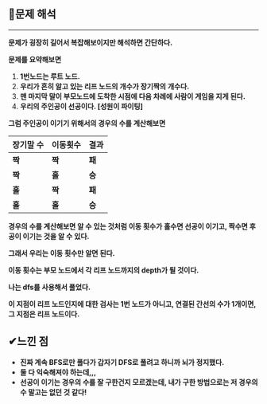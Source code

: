 ## **🔎문제 해석**

---

**문제가 굉장히 길어서 복잡해보이지만 해석하면 간단하다.**

**문제를 요약해보면**

1.  **1번노드는 루트 노드.**
2.  **우리가 흔히 알고 있는 리프 노드의 개수가 장기짝의 개수다.**
3.  **맨 마지막 말이 부모노드에 도착한 시점에 다음 차례에 사람이 게임을 지게 된다.**
4.  **우리의 주인공이 선공이다. \[성원이 파이팅\]**

**그럼 주인공이 이기기 위해서의 경우의 수를 계산해보면**

| **장기말 수** | **이동횟수** | **결과** |
| --- | --- | --- |
| **짝** | **짝** | **패** |
| **짝** | **홀** | **승** |
| **홀** | **짝** | **패** |
| **홀** | **홀** | **승** |

**경우의 수를 계산해보면 알 수 있는 것처럼 이동 횟수가 홀수면 선공이 이기고, 짝수면 후공이 이기는 것을 알 수 있다.**

**그래서 우리는 이동 횟수만 알면 된다.**

**이동 횟수는 부모 노드에서 각 리프 노드까지의 depth가 될 것이다.**

**나는 dfs를 사용해서 풀었다.**

**이 지점이 리프 노드인지에 대한 검사는 1번 노드가 아니고, 연결된 간선의 수가 1개이면, 그 지점은 리프 노드이다.**

## **✔느낀 점**

-   **진짜 계속 BFS로만 풀다가 갑자기 DFS로 풀려고 하니까 뇌가 정지했다.**
-   **둘 다 익숙해져야 하는데,,,**
-   **선공이 이기는 경우의 수를 잘 구한건지 모르겠는데, 내가 구한 방법으로는 저 경우의수 말고는 없던 것 같다!**
